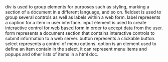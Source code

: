 <div>
div is used to group elements for purposes such as styling, marking a
section of a document in a different language, and so on.
fieldset is used to group several controls as well as labels within a web
form.
label represents a caption for a item in user interface.
input element is used to create interactive control for web based form
in order to accept data from the user.
form represents a document section that contains interactive controls to
submit information to a web server.
button represents a clickable button.
select represents a control of menu options.
option is an element used to define an item contain in the select, it can
represent menu items and popups and other lists of items in a html doc.
